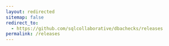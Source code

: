 ```yaml
---
layout: redirected
sitemap: false
redirect_to:
  - https://github.com/sqlcollaborative/dbachecks/releases
permalink: /releases
---
```

